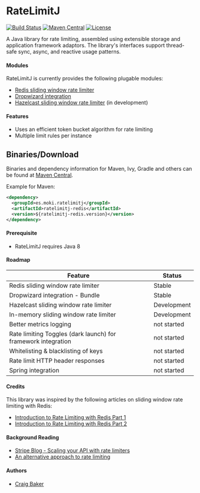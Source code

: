 RateLimitJ
============

[![Build Status](https://travis-ci.org/mokies/ratelimitj.svg)](https://travis-ci.org/mokies/ratelimitj)
[![Maven Central](https://maven-badges.herokuapp.com/maven-central/es.moki.ratelimitj/ratelimitj-core/badge.svg)](https://maven-badges.herokuapp.com/maven-central/es.moki.ratelimitj/ratelimitj-core)
[![License](http://img.shields.io/:license-apache-brightgreen.svg)](http://www.apache.org/licenses/LICENSE-2.0.html)

A Java library for rate limiting, assembled using extensible storage and application framework adaptors. The library's interfaces support thread-safe sync, async, and reactive usage patterns.

#### Modules
RateLimitJ is currently provides the following plugable modules:

* [Redis sliding window rate limiter](ratelimitj-redis)
* [Dropwizard integration](ratelimitj-dropwizard)
* [Hazelcast sliding window rate limiter](ratelimitj-hazelcast) (in development)


#### Features
* Uses an efficient token bucket algorithm for rate limiting
* Multiple limit rules per instance

Binaries/Download
----------------

Binaries and dependency information for Maven, Ivy, Gradle and others can be found at [Maven Central](http://search.maven.org/#search%7Cga%7C1%7Cg%3A%22es.moki.ratelimitj%22).

Example for Maven:

```xml
<dependency>
  <groupId>es.moki.ratelimitj</groupId>
  <artifactId>ratelimitj-redis</artifactId>
  <version>${ratelimitj-redis.version}</version>
</dependency>
```

#### Prerequisite

* RateLimitJ requires Java 8

#### Roadmap

| Feature       | Status      |
| ------------- |-------------| 
| Redis sliding window rate limiter | Stable |
| Dropwizard integration - Bundle | Stable |
| Hazelcast sliding window rate limiter | Development |
| In-memory sliding window rate limiter | Development |
| Better metrics logging | not started |
| Rate limiting Toggles (dark launch) for framework integration | not started |
| Whitelisting & blacklisting of keys | not started |
| Rate limit HTTP header responses | not started |
| Spring integration | not started |

#### Credits
This library was inspired by the following articles on sliding window rate limiting with Redis:

* [Introduction to Rate Limiting with Redis Part 1](http://www.dr-josiah.com/2014/11/introduction-to-rate-limiting-with.html)
* [Introduction to Rate Limiting with Redis Part 2](http://www.dr-josiah.com/2014/11/introduction-to-rate-limiting-with_26.html)

#### Background Reading

* [Stripe Blog - Scaling your API with rate limiters](https://stripe.com/blog/rate-limiters)
* [An alternative approach to rate limiting](https://medium.com/figma-design/an-alternative-approach-to-rate-limiting-f8a06cf7c94c)

#### Authors

* [Craig Baker](https://github.com/mokies)

